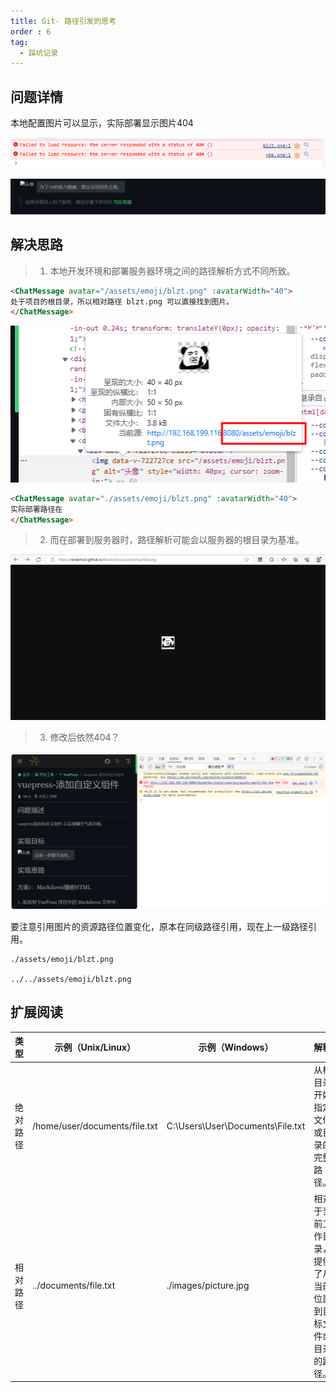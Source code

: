 ```yaml
---
title: Git- 路径引发的思考
order : 6
tag:
  - 踩坑记录
---
```


## 问题详情

<ChatMessage avatar="../../assets/emoji/blzt.png" :avatarWidth="40">
本地配置图片可以显示，实际部署显示图片404
</ChatMessage>

![](assets%2F404.png)

![](assets%2Fpathproblem.png)

## 解决思路

>1. 本地开发环境和部署服务器环境之间的路径解析方式不同所致。

``` html {1,1}
<ChatMessage avatar="/assets/emoji/blzt.png" :avatarWidth="40">
处于项目的根目录，所以相对路径 blzt.png 可以直接找到图片。
</ChatMessage>
```

![](assets%2Frooturl.png)

``` html {1,1}
<ChatMessage avatar="./assets/emoji/blzt.png" :avatarWidth="40">
实际部署路径在
</ChatMessage>
```
>2. 而在部署到服务器时，路径解析可能会以服务器的根目录为基准。

![zshj.png](assets%2Fzshj.png)

>3. 修改后依然404？

![](assets%2Fstel-404.png)

要注意引用图片的资源路径位置变化，原本在同级路径引用，现在上一级路径引用。


``` text 
./assets/emoji/blzt.png

../../assets/emoji/blzt.png
```

## 扩展阅读

| 类型        | 示例（Unix/Linux）                | 示例（Windows）                      | 解释                                                                 |
|------------|---------------------------------|--------------------------------------|----------------------------------------------------------------------|
| 绝对路径    | /home/user/documents/file.txt    | C:\Users\User\Documents\File.txt    | 从根目录开始指定文件或目录的完整路径。                                     |
| 相对路径    | ../documents/file.txt            | ./images/picture.jpg                 | 相对于当前工作目录，提供了从当前位置到目标文件或目录的路径。           |

